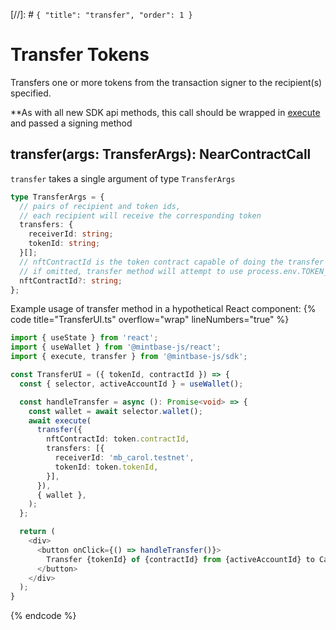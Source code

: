 [//]: # `{ "title": "transfer", "order": 1 }`

# Transfer Tokens

Transfers one or more tokens from the transaction signer to the recipient(s) specified.

**As with all new SDK api methods, this call should be wrapped in [execute](../#execute) and passed a signing method

## transfer(args: TransferArgs): NearContractCall

`transfer` takes a single argument of type `TransferArgs`

```typescript
type TransferArgs = {
  // pairs of recipient and token ids,
  // each recipient will receive the corresponding token
  transfers: {
    receiverId: string;
    tokenId: string;
  }[];
  // nftContractId is the token contract capable of doing the transfer
  // if omitted, transfer method will attempt to use process.env.TOKEN_CONTRACT
  nftContractId?: string;
};
```

Example usage of transfer method in a hypothetical React component:
{% code title="TransferUI.ts" overflow="wrap" lineNumbers="true" %}

```typescript
import { useState } from 'react';
import { useWallet } from '@mintbase-js/react';
import { execute, transfer } from '@mintbase-js/sdk';

const TransferUI = ({ tokenId, contractId }) => {
  const { selector, activeAccountId } = useWallet();

  const handleTransfer = async (): Promise<void> => {
    const wallet = await selector.wallet();
    await execute(
      transfer({
        nftContractId: token.contractId,
        transfers: [{
          receiverId: 'mb_carol.testnet',
          tokenId: token.tokenId,
        }],
      }),
      { wallet },
    );
  };

  return (
    <div>
      <button onClick={() => handleTransfer()}>
        Transfer {tokenId} of {contractId} from {activeAccountId} to Carol
      </button>
    </div>
  );
}

```
{% endcode %}